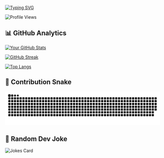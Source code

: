 <!-- ==================== DYNAMIC HEADER ==================== -->
[![Typing SVG](https://readme-typing-svg.herokuapp.com?font=Fira+Code&pause=1000&color=00F728&width=435&lines=Hi+👋+I'm+Aaroophan;Full+Stack+Developer⚡;Associate+Software+Engineer;Agile+Team+Player;React,+Node,+C%23,+.NET,+SQL,+PostgreSQL;MERN+Stack+Enthusiast)](https://git.io/typing-svg)

![Profile Views](https://komarev.com/ghpvc/?username=Aaroophan&style=flat-square&color=blue)

<!-- ==================== AUTOMATED STATS ==================== -->
## 📊 GitHub Analytics

[![Your GitHub Stats](https://github-readme-stats.vercel.app/api?username=Aaroophan&show_icons=true&theme=radical)](https://github.com/anuraghazra/github-readme-stats)

[![GitHub Streak](https://streak-stats.demolab.com?user=Aaroophan&theme=dark)](https://git.io/streak-stats)

[![Top Langs](https://github-readme-stats.vercel.app/api/top-langs/?username=Aaroophan&layout=compact&theme=vision-friendly-dark)](https://github.com/anuraghazra/github-readme-stats)

<!-- ==================== SNAKE ANIMATION ==================== -->
## 🐍 Contribution Snake 
<div align="center">
  <img src="dist/github-contribution-grid-snake-dark.svg" alt="Snake animation" style="max-width: 100%;">
</div>

## 🤖 Random Dev Joke
![Jokes Card](https://readme-jokes.vercel.app/api?theme=dark)
